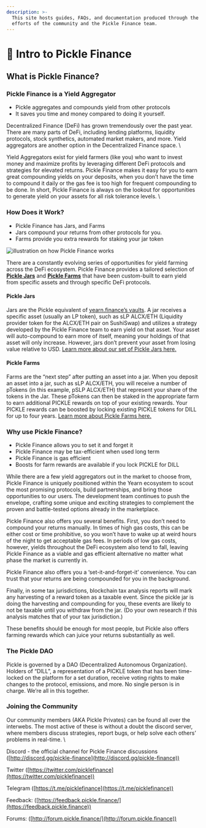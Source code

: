 ```yaml
---
description: >-
  This site hosts guides, FAQs, and documentation produced through the joint
  efforts of the community and the Pickle Finance team.
---
```


# 👋 Intro to Pickle Finance

## What is Pickle Finance? <a href="#docs-internal-guid-77478950-7fff-c628-b3f9-05653f9d9a1e" id="docs-internal-guid-77478950-7fff-c628-b3f9-05653f9d9a1e"></a>

### Pickle Finance is a Yield Aggregator

* Pickle aggregates and compounds yield from other protocols
* It saves you time and money compared to doing it yourself.&#x20;

Decentralized Finance (DeFi) has grown tremendously over the past year. There are many parts of DeFi, including lending platforms, liquidity protocols, stock synthetics, automated market makers, and more. Yield aggregators are another option in the Decentralized Finance space. \


Yield Aggregators exist for yield farmers (like you) who want to invest money and maximize profits by leveraging different DeFi protocols and strategies for elevated returns. Pickle Finance makes it easy for you to earn great compounding yields on your deposits, when you don’t have the time to compound it daily or the gas fee is too high for frequent compounding to be done. In short, Pickle Finance is always on the lookout for opportunities to generate yield on your assets for all risk tolerance levels. \


### How Does it Work?

* Pickle Finance has Jars, and Farms
* Jars compound your returns from other protocols for you.&#x20;
* Farms provide you extra rewards for staking your jar token

![illustration on how Pickle Finance works](https://lh5.googleusercontent.com/0DVNr5AZ2ptRGGu4npwE2xtQ3MiTSgsB\_IkNQ1QC70DBIsrh2XhV6WFdZORCfrsg-4xseWcsX6Tce49yMVgK-zm11MOy30OfgYtvZwlJS4bFyWjVShhljzZ8xCvqdEQV2mhUVvfV)

There are a constantly evolving series of opportunities for yield farming across the DeFi ecosystem. Pickle Finance provides a tailored selection of [**Pickle Jars**](intro-to-pickle-jars.md) and [**Pickle Farms**](introduction.md) that have been custom-built to earn yield from specific assets and through specific DeFi protocols.

#### Pickle Jars

Jars are the Pickle equivalent of [yearn.finance’s vaults](https://docs.yearn.finance/yearn-finance/yvaults/overview). A jar receives a specific asset (usually an LP token), such as sLP ALCX/ETH (Liquidity provider token for the ALCX/ETH pair on SushiSwap) and utilizes a strategy developed by the Pickle Finance team to earn yield on that asset. Your asset will auto-compound to earn more of itself, meaning your holdings of that asset will only increase. However, jars don’t prevent your asset from losing value relative to USD. [Learn more about our set of Pickle Jars here.](current-jar-strategies/)

#### Pickle Farms

Farms are the “next step” after putting an asset into a jar. When you deposit an asset into a jar, such as sLP ALCX/ETH, you will receive a number of pTokens (in this example, pSLP ALCX/ETH) that represent your share of the tokens in the Jar. These pTokens can then be staked in the appropriate farm to earn additional PICKLE rewards on top of your existing rewards. Your PICKLE rewards can be boosted by locking existing PICKLE tokens for DILL for up to four years. [Learn more about Pickle Farms here.](farm-weights.md)

### Why use Pickle Finance?

* Pickle Finance allows you to set it and forget it
* Pickle Finance may be tax-efficient when used long term
* Pickle Finance is gas efficient
* Boosts for farm rewards are available if you lock PICKLE for DILL

While there are a few yield aggregators out in the market to choose from, Pickle Finance is uniquely positioned within the Yearn ecosystem to scout the most promising protocols, build partnerships, and bring those opportunities to our users. The development team continues to push the envelope, crafting some unique and exciting strategies to complement the proven and battle-tested options already in the marketplace.&#x20;

Pickle Finance also offers you several benefits. First, you don’t need to compound your returns manually. In times of high gas costs, this can be either cost or time prohibitive, so you won’t have to wake up at weird hours of the night to get acceptable gas fees. In periods of low gas costs, however, yields throughout the DeFi ecosystem also tend to fall, leaving Pickle Finance as a viable and gas efficient alternative no matter what phase the market is currently in.&#x20;

Pickle Finance also offers you a ‘set-it-and-forget-it’ convenience. You can trust that your returns are being compounded for you in the background.

Finally, in some tax jurisdictions, blockchain tax analysis reports will mark any harvesting of a reward token as a taxable event. Since the pickle jar is doing the harvesting and compounding for you, these events are likely to not be taxable until you withdraw from the jar. (Do your own research if this analysis matches that of your tax jurisdiction.)

These benefits should be enough for most people, but Pickle also offers farming rewards which can juice your returns substantially as well.

### The Pickle DAO

Pickle is governed by a DAO (Decentralized Autonomous Organization). Holders of “DILL”, a representation of a PICKLE token that has been time-locked on the platform for a set duration, receive voting rights to make changes to the protocol, emissions, and more. No single person is in charge. We’re all in this together.&#x20;

### Joining the Community

Our community members (AKA Pickle Privates) can be found all over the interwebs. The most active of these is without a doubt the discord server, where members discuss strategies, report bugs, or help solve each others’ problems in real-time. \


Discord - the official channel for Pickle Finance discussions ([http://discord.gg/pickle-finance](http://discord.gg/pickle-finance))

Twitter ([https://twitter.com/picklefinance](https://twitter.com/picklefinance))

Telegram ([https://t.me/picklefinance](https://t.me/picklefinance))

Feedback: ([https://feedback.pickle.finance/](https://feedback.pickle.finance))

Forums: ([http://forum.pickle.finance/](http://forum.pickle.finance))
